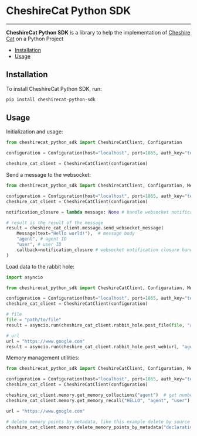 # CheshireCat Python SDK

----

**CheshireCat Python SDK** is a library to help the implementation
of [Cheshire Cat](https://github.com/matteocacciola/cheshirecat-core) on a Python Project

* [Installation](#installation)
* [Usage](#usage)

## Installation

To install CheshireCat Python SDK, run:

```bash
pip install cheshirecat-python-sdk
```

## Usage
Initialization and usage:

```python
from cheshirecat_python_sdk import CheshireCatClient, Configuration

configuration = Configuration(host="localhost", port=1865, auth_key="test", secure_connection=False)

cheshire_cat_client = CheshireCatClient(configuration)
```
Send a message to the websocket:

```python
from cheshirecat_python_sdk import CheshireCatClient, Configuration, Message

configuration = Configuration(host="localhost", port=1865, auth_key="test", secure_connection=False)
cheshire_cat_client = CheshireCatClient(configuration)

notification_closure = lambda message: None # handle websocket notification, like chat token stream

# result is the result of the message
result = cheshire_cat_client.message.send_websocket_message(
    Message(text="Hello world!"),  # message body
    "agent", # agent ID
    "user", # user ID
    callback=notification_closure # websocket notification closure handle
)
```

Load data to the rabbit hole:
```python
import asyncio

from cheshirecat_python_sdk import CheshireCatClient, Configuration, Message

configuration = Configuration(host="localhost", port=1865, auth_key="test", secure_connection=False)
cheshire_cat_client = CheshireCatClient(configuration)

# file
file = "path/to/file"
result = asyncio.run(cheshire_cat_client.rabbit_hole.post_file(file, "agent"))

# url
url = "https://www.google.com"
result = asyncio.run(cheshire_cat_client.rabbit_hole.post_web(url, "agent"))
```

Memory management utilities:

```python
from cheshirecat_python_sdk import CheshireCatClient, Configuration, Message

configuration = Configuration(host="localhost", port=1865, auth_key="test", secure_connection=False)
cheshire_cat_client = CheshireCatClient(configuration)

cheshire_cat_client.memory.get_memory_collections("agent")  # get number of vectors in the working memory
cheshire_cat_client.memory.get_memory_recall("HELLO", "agent", "user")  # recall memories by text

url = "https://www.google.com"

# delete memory points by metadata, like this example delete by source
cheshire_cat_client.memory.delete_memory_points_by_metadata("declarative", "agent", {"source": url})
```
